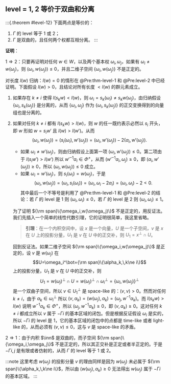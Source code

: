 ## level = 1, 2 等价于双曲和分离

:::{.theorem #level-12}
下面两点是等价的：

1. $\Gamma$ 的 level 等于 1 或 2；
2. $\Gamma$ 是双曲的，且任何两个权都互相分离。
:::

**证明**：


$1\Rightarrow 2$：只要再证明对任何 $w\in W$，以及两个基本权 $\omega_i,\,\omega_j$，如果有 $\omega_i\ne w(\omega_j)$，则 $(\omega_i,w(\omega_j))\leq0$，并且二维子空间 $\{\omega_i,w(\omega_j)\}$ 不是正定的。

对长度 $l(w)$ 归纳：$l(w)=0$ 的情形在 @Pre:thm-level-1 和 @Pre:level-2 中已经证明。下面假设 $l(w)>0$，且结论对所有长度 $<l(w)$ 的群元素成立。

1. 如果存在 $k\ne i$ 使得 $l(s_kw)<l(w)$，则 $\omega_i=s_k(\omega_i)\ne s_kw(\omega_j)$，由归纳假设 $\{\omega_i,s_k(\omega_j)\}$ 是分离的，从而 $\{\omega_i,\omega_j\}$ 作为 $\{\omega_i,s_k(\omega_j)\}$ 的正交变换得到的向量组也是分离的。

2. 如果对任何 $k\ne i$ 都有 $l(s_kw)>l(w)$，则 $w$ 的任一既约表示必然以 $s_i$ 开头，即 $w$ 形如 $w=s_iw'$ 且 $l(w)>l(w')$。从而
    $$(\omega_i,w(\omega_j))=(s_i(\omega_i), w'(\omega_j))=(\omega_i, w'(\omega_j))-2(\alpha_i,w'(\omega_j)).$$

    + 如果 $\omega_i\ne w'(\omega_j)$，则由归纳假设上面第一项 $(\omega_i, w'(\omega_j))\leq0$。第二项由于 $l(s_iw')>l(w')$ 所以 $w'^{-1}\alpha_i\in\Phi^+$，从而 $(w'^{-1}\alpha_i, \omega_j)\geq0$，即 $(\alpha_i, w'(\omega_j))\geq0$，所以 $(\omega_i,w(\omega_j))\leq0$ 成立。
    + 如果 $\omega_i=w'(\omega_j)$，则 $s_i(\omega_i)=w(\omega_j)$，于是
      $$(\omega_i, w(\omega_j))=(\omega_i, s_i(\omega_i))=(\omega_i,\omega_i-2\alpha_i)=(\omega_i, \omega_i)-2 <0.$$
      其中最后一个不等号是利用了 @Pre:thm-level-1 和 @Pre:level-2 的结论：若 $\Gamma$ 的 level 是 1 则 $(\omega_i, \omega_i)\leq0$，若 $\Gamma$ 的 level 是 2 则 $(\omega_i,\omega_i)\leq 1$。

    为了证明 ${\rm span}\{\omega_i,w(\omega_j)\}$ 不是正定的，用反证法。我们先插入一个简单的线性代数引理，它的证明很简单，我这里省略。

    > **引理**：在一个内积空间中，设 $x$ 是一个向量，$U$ 是一个子空间，$v$ 是 $x$ 在 $U$ 上的投影分量，$U_1$ 是 $v$ 在 $U$ 中的正交补，则 $U_1=x^\bot\cap U$。

    回到反证法。如果二维子空间 ${\rm span}\{\omega_i,w(\omega_j)\}$ 是正定的，设 $v$ 是 $w(\omega_j)$ 在
    $$U=\omega_i^\bot={\rm span}\{\alpha_k,\,k\ne i\}$$
    上的投影分量，$U_1$ 是 $v$ 在 $U$ 中的正交补，则
    $$U_1=w(\omega_j)^\bot\cap U=w(\omega_j)^\bot\cap\omega_i^\bot=\{\omega_i,w(\omega_j)\}^\bot$$
    是一个双曲子空间，所以 $v\in U_1^\bot$ 是 space-like 的：$(v,v)>0$。然而对任何 $k\ne i$，由于 $\alpha_k\in\omega_i^\bot$ 所以 $(v,\alpha_k) = (w(\omega_j),\alpha_k)=(\omega_j, w^{-1}\alpha_k)$。而 $l(s_kw)>l(w)$ 说明 $w^{-1}\alpha_k\in\Phi^+$，所以 $(\omega_j, w^{-1}\alpha_k)\geq0$，即 $(v,\alpha_k)\geq0$。这对任何 $k\ne i$ 都成立所以 $v$ 属于 $\minus{\Gamma}{i}$ 的基本区域的闭包。但是根据反证假设 $\omega_i$ 是实的，所以 $\minus{\Gamma}{i}$ 的 level 是 1，它的基本区域的闭包中的点都是 time-like 或者 light-like 的，从而必须有 $(v, v)\leq0$，这与 $v$ 是 space-like 的矛盾。

$2\Rightarrow 1$：由于内积 $\inn$ 是双曲的，而子空间 ${\rm span}\{\omega_i,\omega_j\}$ 不是正定的，所以其正交补是正定或者半正定的。于是 $\minus{\Gamma}{i,j}$ 是有限或者仿射的，从而 $\Gamma$ 的 level 等于 1 或 2。

:::note
这里考虑 $w(\omega_j)$ 的投影分量 $v$ 的理由同样是因为 $w(\omega_j)$ 未必属于 ${\rm span}\{\alpha_k,\,k\ne i\}$，所以由 $(w(\omega_j),\alpha_k)\geq0$ 无法得出 $w(\omega_j)$ 属于 $\minus{\Gamma}{i}$ 的基本区域。
:::